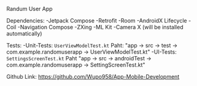 Randum User App

Dependencies:
  -Jetpack Compose
  -Retrofit
  -Room
  -AndroidX Lifecycle
  -Coil
  -Navigation Compose
  -ZXing
  -ML Kit
  -Camera X
  (will be installed automatically)
  
Tests:
  -Unit-Tests: `UserViewModelTest.kt`
  Paht: "app -> src -> test -> com.example.randomuserapp -> UserViewModelTest.kt"
  -UI-Tests: `SettingsScreenTest.kt`
  Paht "app -> src -> androidTest -> com.example.randomuserapp -> SettingScreenTest.kt"

Github Link:
  https://github.com/Wupo958/App-Mobile-Development
